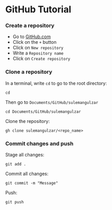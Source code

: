# GitHub Tutorial

### Create a repository

- Go to [GitHub.com](https://github.com)
- Click on the `+` button
- Click on `New repository`
- Write a `Repository name`
- Click on `Create repository`

### Clone a repository
In a terminal, write `cd` to go to the root directory:

```
cd
```

Then go to `Documents/GitHub/sulemangulzar`
```
cd Documents/GitHub/sulemangulzar
```

Clone the repository:
```
gh clone sulemangulzar/<repo_name>
```


### Commit changes and push
Stage all changes:
```
git add .
```

Commit all changes:
```
git commit -m "Message"
```

Push:
```
git push
```
